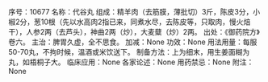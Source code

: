 序号：10677
名称：代谷丸
组成：精羊肉（去筋膜，薄批切）3斤，陈皮3分，小椒2分，葱10根（先以水高肉2指已来，同煮水尽，去陈皮等，只取肉，慢火焙干），人参2两（去芦头），神曲2两（炒），大麦糵（炒）2两。
出处：《御药院方》卷六。
主治：脾胃久虚，全不思食。
加减：None
功效：None
用法用量：每服50-70丸，不拘时候，温酒或米饮送下。
制备方法：上为细末，用生姜面糊为丸，如梧桐子大。
临床应用：None
各家论述：None
用药禁忌：None
附注：None

